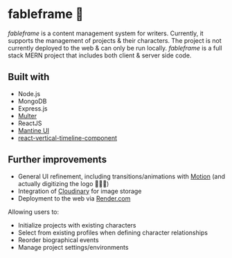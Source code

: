 # fableframe 📝

_fableframe_ is a content management system for writers. Currently, it supports the management of projects & their characters. The project is not currently deployed to the web & can only be run locally. _fableframe_ is a full stack MERN project that includes both client & server side code.

## Built with

-   Node.js
-   MongoDB
-   Express.js
-   [Multer](https://www.npmjs.com/package/multer)
-   ReactJS
-   [Mantine UI](https://ui.mantine.dev/)
-   [react-vertical-timeline-component](https://www.npmjs.com/package/react-vertical-timeline-component)

## Further improvements

-   General UI refinement, including transitions/animations with [Motion](https://motion.dev/) (and actually digitizing the logo 🧍🏾‍♀️)
-   Integration of [Cloudinary](https://cloudinary.com/) for image storage
-   Deployment to the web via [Render.com](https://render.com/)

Allowing users to:

-   Initialize projects with existing characters
-   Select from existing profiles when defining character relationships
-   Reorder biographical events
-   Manage project settings/environments
